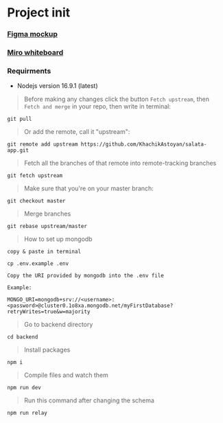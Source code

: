 # Project init

### [Figma mockup](https://www.figma.com/file/gvYTd9ZsGkEaEjTgtt7LyD/Untitled?node-id=0%3A1)

### [Miro whiteboard](https://miro.com/app/board/o9J_l1_sK4M=/)

### Requirments

- Nodejs version 16.9.1 (latest)

> Before making any changes click the button `Fetch upstream`, then `Fetch and merge` in your repo, then write in terminal:

```
git pull
```

> Or add the remote, call it "upstream":

```
git remote add upstream https://github.com/KhachikAstoyan/salata-app.git
```

> Fetch all the branches of that remote into remote-tracking branches

```
git fetch upstream
```

> Make sure that you're on your master branch:

```
git checkout master
```

> Merge branches

```
git rebase upstream/master
```

> How to set up mongodb

`copy & paste in terminal`

```
cp .env.example .env
```

`Copy the URI provided by mongodb into the .env file`

`Example:`

```
MONGO_URI=mongodb+srv://<username>:<password>@cluster0.1o8xa.mongodb.net/myFirstDatabase?retryWrites=true&w=majority
```
> Go to backend directory

```
cd backend
```

> Install packages

```
npm i
```

> Compile files and watch them

```
npm run dev
```

> Run this command after changing the schema

```
npm run relay
```
